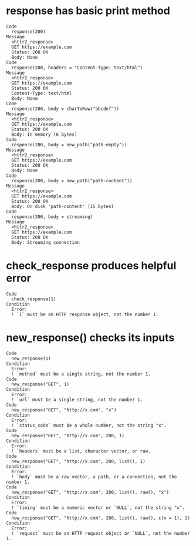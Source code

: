 # response has basic print method

    Code
      response(200)
    Message
      <httr2_response>
      GET https://example.com
      Status: 200 OK
      Body: None
    Code
      response(200, headers = "Content-Type: text/html")
    Message
      <httr2_response>
      GET https://example.com
      Status: 200 OK
      Content-Type: text/html
      Body: None
    Code
      response(200, body = charToRaw("abcdef"))
    Message
      <httr2_response>
      GET https://example.com
      Status: 200 OK
      Body: In memory (6 bytes)
    Code
      response(200, body = new_path("path-empty"))
    Message
      <httr2_response>
      GET https://example.com
      Status: 200 OK
      Body: None
    Code
      response(200, body = new_path("path-content"))
    Message
      <httr2_response>
      GET https://example.com
      Status: 200 OK
      Body: On disk 'path-content' (15 bytes)
    Code
      response(200, body = streaming)
    Message
      <httr2_response>
      GET https://example.com
      Status: 200 OK
      Body: Streaming connection

# check_response produces helpful error

    Code
      check_response(1)
    Condition
      Error:
      ! `1` must be an HTTP response object, not the number 1.

# new_response() checks its inputs

    Code
      new_response(1)
    Condition
      Error:
      ! `method` must be a single string, not the number 1.
    Code
      new_response("GET", 1)
    Condition
      Error:
      ! `url` must be a single string, not the number 1.
    Code
      new_response("GET", "http://x.com", "x")
    Condition
      Error:
      ! `status_code` must be a whole number, not the string "x".
    Code
      new_response("GET", "http://x.com", 200, 1)
    Condition
      Error:
      ! `headers` must be a list, character vector, or raw.
    Code
      new_response("GET", "http://x.com", 200, list(), 1)
    Condition
      Error:
      ! `body` must be a raw vector, a path, or a connection, not the number 1.
    Code
      new_response("GET", "http://x.com", 200, list(), raw(), "x")
    Condition
      Error:
      ! `timing` must be a numeric vector or `NULL`, not the string "x".
    Code
      new_response("GET", "http://x.com", 200, list(), raw(), c(x = 1), 1)
    Condition
      Error:
      ! `request` must be an HTTP request object or `NULL`, not the number 1.

